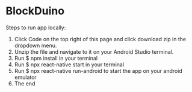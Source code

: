 # BlockDuino
Steps to run app locally:

1. Click Code on the top right of this page and click download zip in the dropdown menu.
2. Unzip the file and navigate to it on your Android Studio terminal.
3. Run $ npm install in your terminal
4. Run $ npx react-native start in your terminal
5. Run $ npx react-native run-android to start the app on your android emulator 
6. The end

